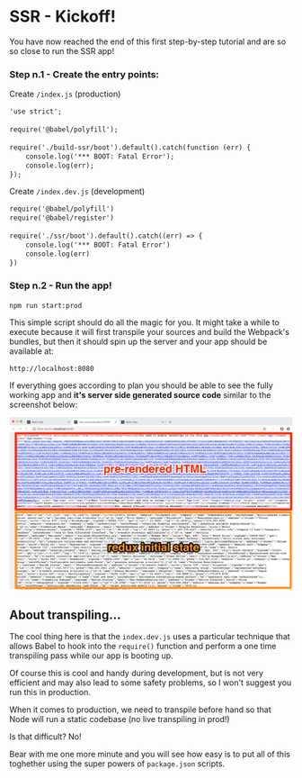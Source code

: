 # SSR - Kickoff!

You have now reached the end of this first step-by-step tutorial and are so so
close to run the SSR app!

### Step n.1 - Create the entry points:

Create `/index.js` (production)

    'use strict';

    require('@babel/polyfill');

    require('./build-ssr/boot').default().catch(function (err) {
        console.log('*** BOOT: Fatal Error');
        console.log(err);
    });

Create  `/index.dev.js` (development)

    require('@babel/polyfill')
    require('@babel/register')

    require('./ssr/boot').default().catch((err) => {
        console.log('*** BOOT: Fatal Error')
        console.log(err)
    })

### Step n.2 - Run the app!

    npm run start:prod

This simple script should do all the magic for you. It might take a while to execute
because it will first transpile your sources and build the Webpack's bundles, but then
it should spin up the server and your app should be available at:

    http://localhost:8080

If everything goes according to plan you should be able to see the fully working app
and **it's server side generated source code** similar to the screenshot below:

![html source](../images/create-ssr__source.png)

## About transpiling...

The cool thing here is that the `index.dev.js` uses a particular technique that allows
Babel to hook into the `require()` function and perform a one time transpiling pass
while our app is booting up.

Of course this is cool and handy during development, but is not very efficient and
may also lead to some safety problems, so I won't suggest you run this in production.

When it comes to production, we need to transpile before hand so that Node will
run a static codebase (no live transpiling in prod!)

Is that difficult? No!

Bear with me one more minute and you will see how easy is to put all of this
toghether using the super powers of `package.json` scripts.